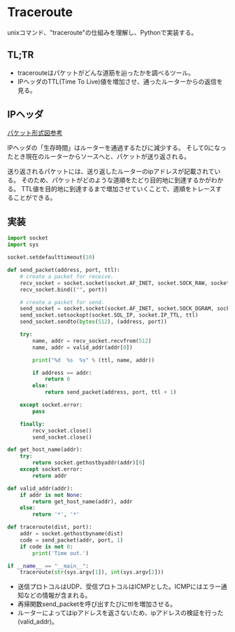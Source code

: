 # Traceroute
unixコマンド、"traceroute"の仕組みを理解し、Pythonで実装する。

## TL;TR
- tracerouteはパケットがどんな道筋を辿ったかを調べるツール。
- IPヘッダのTTL(Time To Live)値を増加させ、通ったルーターからの返信を見る。

## IPヘッダ
[パケット形式図参考](https://ja.wikipedia.org/wiki/IPv4#%E3%83%91%E3%82%B1%E3%83%83%E3%83%88)

IPヘッダの「生存時間」はルーターを通過するたびに減少する。
そして0になったとき現在のルーターからソースへと、パケットが送り返される。

送り返されるパケットには、送り返したルーターのipアドレスが記載されている。
そのため、パケットがどのような道順をたどり目的地に到達するかがわかる。
TTL値を目的地に到達するまで増加させていくことで、道順をトレースすることができる。

## 実装
```python
import socket
import sys

socket.setdefaulttimeout(10)

def send_packet(address, port, ttl):
    # create a packet for receive.
    recv_socket = socket.socket(socket.AF_INET, socket.SOCK_RAW, socket.getprotobyname('icmp'))
    recv_socket.bind(("", port))

    # create a packet for send.
    send_socket = socket.socket(socket.AF_INET, socket.SOCK_DGRAM, socket.getprotobyname('udp'))
    send_socket.setsockopt(socket.SOL_IP, socket.IP_TTL, ttl)
    send_socket.sendto(bytes(512), (address, port))

    try:
        name, addr = recv_socket.recvfrom(512)
        name, addr = valid_addr(addr[0])

        print("%d  %s  %s" % (ttl, name, addr))

        if address == addr:
            return 0
        else:
            return send_packet(address, port, ttl + 1)

    except socket.error:
        pass

    finally:
        recv_socket.close()
        send_socket.close()

def get_host_name(addr):
    try:
        return socket.gethostbyaddr(addr)[0]
    except socket.error:
        return addr

def valid_addr(addr):
    if addr is not None:
        return get_host_name(addr), addr
    else:
        return '*', '*'

def traceroute(dist, port):
    addr = socket.gethostbyname(dist)
    code = send_packet(addr, port, 1)
    if code is not 0:
        print('Time out.')

if __name__ == "__main__":
    traceroute(str(sys.argv[1]), int(sys.argv[2]))

```

- 送信プロトコルはUDP、受信プロトコルはICMPとした。ICMPにはエラー通知などの情報が含まれる。
- 再帰関数send_packetを呼び出すたびにttlを増加させる。
- ルーターによってはipアドレスを返さないため、ipアドレスの検証を行った(valid_addr)。

